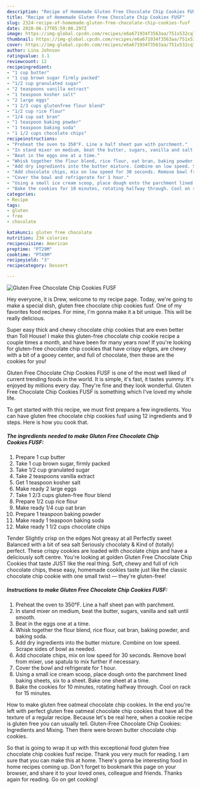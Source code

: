 ```yaml
---
description: "Recipe of Homemade Gluten Free Chocolate Chip Cookies FUSF"
title: "Recipe of Homemade Gluten Free Chocolate Chip Cookies FUSF"
slug: 2324-recipe-of-homemade-gluten-free-chocolate-chip-cookies-fusf
date: 2020-06-17T05:59:08.297Z
image: https://img-global.cpcdn.com/recipes/e6a671934f3563aa/751x532cq70/gluten-free-chocolate-chip-cookies-fusf-recipe-main-photo.jpg
thumbnail: https://img-global.cpcdn.com/recipes/e6a671934f3563aa/751x532cq70/gluten-free-chocolate-chip-cookies-fusf-recipe-main-photo.jpg
cover: https://img-global.cpcdn.com/recipes/e6a671934f3563aa/751x532cq70/gluten-free-chocolate-chip-cookies-fusf-recipe-main-photo.jpg
author: Lina Johnson
ratingvalue: 3.1
reviewcount: 12
recipeingredient:
- "1 cup butter"
- "1 cup brown sugar firmly packed"
- "1/2 cup granulated sugar"
- "2 teaspoons vanilla extract"
- "1 teaspoon kosher salt"
- "2 large eggs"
- "1 2/3 cups glutenfree flour blend"
- "1/2 cup rice flour"
- "1/4 cup oat bran"
- "1 teaspoon baking powder"
- "1 teaspoon baking soda"
- "1 1/2 cups chocolate chips"
recipeinstructions:
- "Preheat the oven to 350°F. Line a half sheet pan with parchment."
- "In stand mixer on medium, beat the butter, sugars, vanilla and salt until smooth."
- "Beat in the eggs one at a time."
- "Whisk together the flour blend, rice flour, oat bran, baking powder, and baking soda."
- "Add dry ingredients into the butter mixture. Combine on low speed. Scrape sides of bowl as needed."
- "Add chocolate chips, mix on low speed for 30 seconds. Remove bowl from mixer, use spatula to mix further if necessary."
- "Cover the bowl and refrigerate for 1 hour."
- "Using a small ice cream scoop, place dough onto the parchment lined baking sheets, six to a sheet. Bake one sheet at a time."
- "Bake the cookies for 10 minutes, rotating halfway through. Cool on rack for 15 minutes."
categories:
- Recipe
tags:
- gluten
- free
- chocolate

katakunci: gluten free chocolate 
nutrition: 234 calories
recipecuisine: American
preptime: "PT29M"
cooktime: "PT49M"
recipeyield: "3"
recipecategory: Dessert

---
```



![Gluten Free Chocolate Chip Cookies FUSF](https://img-global.cpcdn.com/recipes/e6a671934f3563aa/751x532cq70/gluten-free-chocolate-chip-cookies-fusf-recipe-main-photo.jpg)

Hey everyone, it is Drew, welcome to my recipe page. Today, we're going to make a special dish, gluten free chocolate chip cookies fusf. One of my favorites food recipes. For mine, I'm gonna make it a bit unique. This will be really delicious.

Super easy thick and chewy chocolate chip cookies that are even better than Toll House! I make this gluten-free chocolate chip cookie recipe a couple times a month, and have been for many years now! If you&#39;re looking for gluten-free chocolate chip cookies that have crispy edges, are chewy with a bit of a gooey center, and full of chocolate, then these are the cookies for you!

Gluten Free Chocolate Chip Cookies FUSF is one of the most well liked of current trending foods in the world. It is simple, it's fast, it tastes yummy. It's enjoyed by millions every day. They're fine and they look wonderful. Gluten Free Chocolate Chip Cookies FUSF is something which I've loved my whole life.


To get started with this recipe, we must first prepare a few ingredients. You can have gluten free chocolate chip cookies fusf using 12 ingredients and 9 steps. Here is how you cook that.

<!--inarticleads1-->

##### The ingredients needed to make Gluten Free Chocolate Chip Cookies FUSF:

1. Prepare 1 cup butter
1. Take 1 cup brown sugar, firmly packed
1. Take 1/2 cup granulated sugar
1. Take 2 teaspoons vanilla extract
1. Get 1 teaspoon kosher salt
1. Make ready 2 large eggs
1. Take 1 2/3 cups gluten-free flour blend
1. Prepare 1/2 cup rice flour
1. Make ready 1/4 cup oat bran
1. Prepare 1 teaspoon baking powder
1. Make ready 1 teaspoon baking soda
1. Make ready 1 1/2 cups chocolate chips


Tender Slightly crisp on the edges Not greasy at all Perfectly sweet Balanced with a bit of sea salt Seriously chocolaty &amp; Kind of (totally) perfect. These crispy cookies are loaded with chocolate chips and have a deliciously soft centre. You&#39;re looking at golden Gluten Free Chocolate Chip Cookies that taste JUST like the real thing. Soft, chewy and full of rich chocolate chips, these easy, homemade cookies taste just like the classic chocolate chip cookie with one small twist — they&#39;re gluten-free! 

<!--inarticleads2-->

##### Instructions to make Gluten Free Chocolate Chip Cookies FUSF:

1. Preheat the oven to 350°F. Line a half sheet pan with parchment.
1. In stand mixer on medium, beat the butter, sugars, vanilla and salt until smooth.
1. Beat in the eggs one at a time.
1. Whisk together the flour blend, rice flour, oat bran, baking powder, and baking soda.
1. Add dry ingredients into the butter mixture. Combine on low speed. Scrape sides of bowl as needed.
1. Add chocolate chips, mix on low speed for 30 seconds. Remove bowl from mixer, use spatula to mix further if necessary.
1. Cover the bowl and refrigerate for 1 hour.
1. Using a small ice cream scoop, place dough onto the parchment lined baking sheets, six to a sheet. Bake one sheet at a time.
1. Bake the cookies for 10 minutes, rotating halfway through. Cool on rack for 15 minutes.


How to make gluten free oatmeal chocolate chip cookies. In the end you&#39;re left with perfect gluten free oatmeal chocolate chip cookies that have all the texture of a regular recipe. Because let&#39;s be real here, when a cookie recipe is gluten free you can usually tell. Gluten-Free Chocolate Chip Cookies: Ingredients and Mixing. Then there were brown butter chocolate chip cookies. 

So that is going to wrap it up with this exceptional food gluten free chocolate chip cookies fusf recipe. Thank you very much for reading. I am sure that you can make this at home. There's gonna be interesting food in home recipes coming up. Don't forget to bookmark this page on your browser, and share it to your loved ones, colleague and friends. Thanks again for reading. Go on get cooking!
